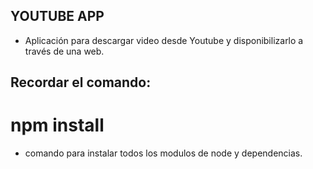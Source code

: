 ## YOUTUBE APP
- Aplicación para descargar video desde Youtube y disponibilizarlo a través de una web.

## Recordar el comando:

# npm install
- comando para instalar todos los modulos de node y dependencias.
